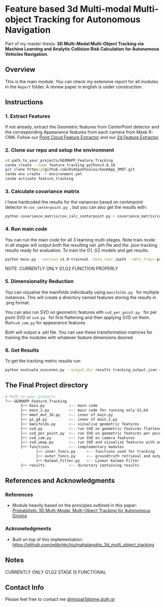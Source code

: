 # Feature based 3d Multi-modal Multi-object Tracking for Autonomous Navigation
Part of my master thesis: **3D Multi-Modal Multi-Object Tracking via Machine Learning and Analytic Collision Risk Calculation for Autonomous Vehicles Navigation.**
## Overview
This is the main module. You can check my extensive report for all modules in the ```Report``` folder.
A review paper in english is under construction.

## Instructions
### 1. Extract Features
If not already, extract the Geometric features from CenterPoint detector and the corresponding Appearance features from each camera from Mask R-CNN. Follow our [Point Cloud Feature Extractor](https://github.com/DimSpathoulas/Point_Cloud_Feature_Extractor.git) and our [2d Feature Extractor](https://github.com/DimSpathoulas/2D_FEATURE_EXTRACTOR.git).

### 2. Clone our repo and setup the environment
```bash
cd path_to_your_projects/GEOMAPP_Feature_Tracking
conda create --name feature_tracking python=3.8.19
git clone https://github.com/DimSpathoulas/GeomApp_3MOT.git
conda env create -f environment.yml
conda activate feature_tracking
```

### 3. Calculate covariance matrix
I have hardcoded the results for the variances based on centerpoint detector in ```cov_centerpoint.py ```, but you can also get the results with:
```bash
python covariance_matrix/cov_calc_centerpoint.py > covariance_matrix/centerpoint_cov.txt
```
### 4. Run main code
You can run the main code for all 3 learning multi-stages. Note train mode in all stages will output both the resulting net .pth file and the .json tracking results ready for evaluation.
To train the G1, G2 models and get results:
```bash
python main.py --version v1.0-trainval -data_root /path --dets_train path/train_data.pkl --dets_val path/val_data.pkl --svd_lidar optional_path/svd_lidar.pkl --svd_cam optional_path/svd_cam.pkl --blender 0.55 --association_threshold 0.9 --state 0 --training True --load_model_state path_to_load/model.pth --save_model_state path_to_save/model.pth --output_path tracking_results_path/GeomApp_tracking_results.json
```

NOTE: CURRENTLY ONLY G1,G2 FUNCTION PROPERLY

### 5. Dimensionality Reduction
You can vizualise the manifolds individually using ```manifolds.py ``` for multiple instances. This will create a directory named features storing the results in .png format.

You can also run SVD on geometric features eith ```svd_per_point.py ``` for per point SVD or ```svd.py ``` for first flattening and then applying SVD on them. Run```svd_cam.py``` for appearance features. 

Both will output a .pkl file.
You can use these transformation matrices for training the modules with whatever feature dimensions desired.

### 6. Get Results
To get the tracking metric results run:
```bash
python evaluate_nuscenes.py --output_dir results tracking_output.json > results/tracking_output.txt
```


## The Final Project directory
```bash
# Path_to_your_projects        
└── GEOMAPP_Feature_Tracking
       ├── main.py           <-- main code
       ├── main_2.py         <-- main code for running only G1,G4
       ├── mmot_mot_3d.py    <-- inner of main.py
       ├── g1_g4.py          <-- inner of main_2.py
       ├── manifolds.py      <-- vizualise geometric features
       ├── svd.py            <-- run SVD on geometric features flattened
       ├── svd_per_point.py  <-- run SVD on geometric features per point
       ├── svd_cam.py        <-- run SVD on camera features
       ├── svd_umap.py       <-- run SVD and vizualize features with umap
       ├── functions         <-- complementary modules
              ├── inner_funcs.py     <-- functions used for tracking
              ├── outer_funcs.py     <-- groundtruth retrieval and output customization
              ├── Kalman_Filter.py   <-- Linear Kalman Filter
       ├── results           <-- directory containing results
```

## References and Acknowledgments

### References
- Module heavily based on the principles outlined in this paper: [Probabilistic 3D Multi-Modal, Multi-Object Tracking for Autonomous Driving](https://arxiv.org/pdf/2012.13755)
### Acknowledgments
- Built on top of this implementation:
https://github.com/eddyhkchiu/mahalanobis_3d_multi_object_tracking


## Notes
CURRENTLY ONLY G1,G2 STAGE IS FUNCTIONAL


## Contact Info
Please feel free to contact me [dimispat1@pme.duth.gr](mailto:dimispat1@pme.duth.gr)
